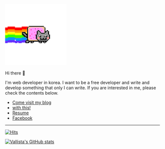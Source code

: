 ![screenshots](https://github.com/Vallista/Vallista/blob/main/screenshots/1.gif?raw=true)

Hi there 👋

I'm web developer in korea. I want to be a free developer and write and develop something that only I can write. If you are interested in me, please check the contents below.

- [Come visit my blog](https://vallista.kr)
- [with this!](https://vallista.tistory.com)
- [Resume](https://vallista.kr/resume)
- [Facebook](https://www.facebook.com/gwangwhi.ma)

---

[![Hits](https://hits.seeyoufarm.com/api/count/incr/badge.svg?url=https%3A%2F%2Fgithub.com%2FVallista%2Fhit-counter)](https://hits.seeyoufarm.com)

[![Vallista's GitHub stats](https://github-readme-stats.vercel.app/api?username=Vallista)](https://github.com/anuraghazra/github-readme-stats)

<!--
**Vallista/Vallista** is a ✨ _special_ ✨ repository because its `README.md` (this file) appears on your GitHub profile.

Here are some ideas to get you started:

- 🔭 I’m currently working on ...
- 🌱 I’m currently learning ...
- 👯 I’m looking to collaborate on ...
- 🤔 I’m looking for help with ...
- 💬 Ask me about ...
- 📫 How to reach me: ...
- 😄 Pronouns: ...
- ⚡ Fun fact: ...
-->

